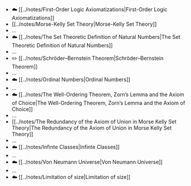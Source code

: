 - ☁️ [[../notes/First-Order Logic Axiomatizations|First-Order Logic Axiomatizations]]
- [[../notes/Morse-Kelly Set Theory|Morse-Kelly Set Theory]]
- …
- ☁️ [[../notes/The Set Theoretic Definition of Natural Numbers|The Set Theoretic Definition of Natural Numbers]]
- …
- ✏️ [[../notes/Schröder–Bernstein Theorem|Schröder–Bernstein Theorem]]
- …
- ☁️ [[../notes/Ordinal Numbers|Ordinal Numbers]]
- …
- ☁️ [[../notes/The Well-Ordering Theorem, Zorn’s Lemma and the Axiom of Choice|The Well-Ordering Theorem, Zorn’s Lemma and the Axiom of Choice]]
- …
- [[../notes/The Redundancy of the Axiom of Union in Morse Kelly Set Theory|The Redundancy of the Axiom of Union in Morse Kelly Set Theory]]
- …
- ☁️ [[../notes/Infinte Classes|Infinte Classes]]
- …
- ☁️ [[../notes/Von Neumann Universe|Von Neumann Universe]]
- …
- ☁️ [[../notes/Limitation of size|Limitation of size]]



